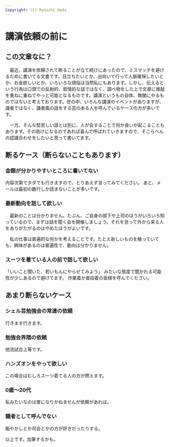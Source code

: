 ```yaml
---
Copyright: (C) Ryuichi Ueda
---
```


# 講演依頼の前に

## この文章なに？

　最近、講演を依頼されて断ることが立て続けにあったので、ミスマッチを避けるために書いてる文書です。目立ちたいとか、出向いて行って人脈確保したいとか、お金欲しいとか、いろいろな煩悩は当然私にもあります。しかし、伝えるという行為は口頭での反射的、扇情的な話ではなく、調べ物をした上で文章に推敲を重ねに重ねてやっと可能となるものです。講演というもの自体、無闇にやるものではないと考えております。世の中、いろんな講演のイベントがありますが、識者ではなく、識者風の話をする芸のある人を呼んでいるケースの方が多いです。

　一方、そんな堅苦しい話とは別に、人が会することで何か良いが起こることもあります。その助けになるのであれば喜んで呼ばれていきますので、そこらへんの認識合わせをしたいと思って書いてます。

## 断るケース（断らないこともあります）

### 金額が分かりやすいところに書いてない

内容次第でタダでも行きますので、とりあえず言ってみてください。
あと、メールは最初の数行しか読まないことが多いです。

### 最新動向を話して欲しい

　最新のことは分かりません。たぶん、ご自身の部下や上司のほうがいろいろ知っているので、まずは話を聞く会を開催しましょう。それを怠って外から来る人をありがたがるのはやめたほうがよいです。

　私の仕事は普遍的な何かを考えることです。たとえ新しいものを触っていても、興味があるのは普遍性で、動向は分かりません。


### スーツを着ている人の前で話して欲しい

「いいこと聞いた、若いもんにやらせてみよう」
みたいな態度で聞かれる可能性が少しあるので避けてます。
作業着か普段着の皆様を呼んでください。

## あまり断らないケース

### シェル芸勉強会の常連の依頼

行きます行きます。

### 勉強会界隈の依頼

他流試合上等です。

### ハンズオンをやって欲しい

この場合はむしろスーツ着てる人の方が燃えます。

### 0歳〜20代

私みたいなのは害になりかねませんが依頼があれば。

### 識者として呼んでない

賑やかしとか司会とかの方が好きだったりする。


以上です。加筆するかも。
